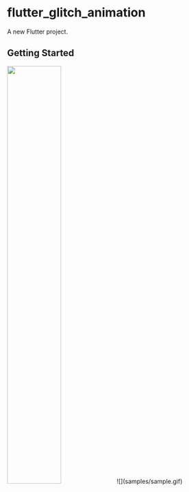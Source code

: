 # flutter_glitch_animation

A new Flutter project.

## Getting Started
<img src="samples/sample.gif" width="50%" height="50%"/>
![](samples/sample.gif)
